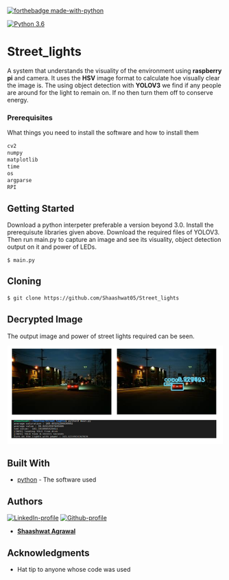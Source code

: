 
[![forthebadge made-with-python](http://ForTheBadge.com/images/badges/made-with-python.svg)](https://www.python.org/)

[![Python 3.6](https://img.shields.io/badge/python-3.6-green.svg)](https://www.python.org/downloads/release/python-360/) 

# Street_lights
 A system that understands the visuality of the environment using **raspberry pi** and camera. It uses the **HSV** image format to calculate hoe visually clear the image is. The using object detection with **YOLOV3** we find if any people are around for the light to remain on. If no then turn them off to conserve energy.

### Prerequisites

What things you need to install the software and how to install them

```
cv2
numpy 
matplotlib
time
os 
argparse
RPI
```

## Getting Started

Download a python interpeter preferable a version beyond 3.0. Install the prerequisute libraries given above. Download the required files of YOLOV3. Then run main.py to capture an image and see its visuality, object detection output on it and power of LEDs.

```
$ main.py

```

## Cloning
```bash
$ git clone https://github.com/Shaashwat05/Street_lights
```

## Decrypted Image
The output image and power of street lights required can be seen.

![The input Image to cartoonize.py](https://github.com/Shaashwat05/Street_lights/blob/master/output.png)


## Built With

* [python](https://www.python.org/) - The software used

## Authors
[![LinkedIn-profile](https://img.shields.io/badge/LinkedIn-Profile-teal.svg)](https://www.linkedin.com/in/shaashwat-agrawal-1904a117a/)       [![Github-profile](https://badgen.net/badge/icon/github?icon=github&label)](https://github.com/Shaashwat05)

* [**Shaashwat Agrawal**](https://github.com/Shaashwat05) 

## Acknowledgments

* Hat tip to anyone whose code was used

